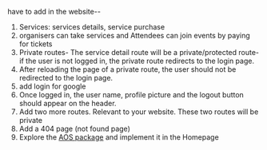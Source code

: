 
have to add in the website--
1. Services: services details, service purchase
2. organisers can take services and Attendees can join events by paying for tickets
3. Private routes- 
The service detail route will be a private/protected route- if the user is not logged in, the private route redirects to the login page.
4. After reloading the page of a private route, the user should not be redirected to the login page.
5. add login for google
6. Once logged in, the user name, profile picture and the logout button should appear on the header.
7. Add two more routes. Relevant to your website. These two routes will be private
8. Add a 404 page (not found page)
9. Explore the [AOS package](https://www.npmjs.com/package/aos) and implement it in the Homepage

